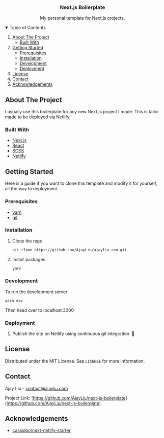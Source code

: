 


<p align="center">
  <h3 align="center">Next.js Boilerplate</h3>

  <p align="center">
    My personal template for Next.js projects.
    <br />
</p>



<!-- TABLE OF CONTENTS -->
<details open="open">
  <summary>Table of Contents</summary>
  <ol>
    <li>
      <a href="#about-the-project">About The Project</a>
      <ul>
        <li><a href="#built-with">Built With</a></li>
      </ul>
    </li>
    <li>
      <a href="#getting-started">Getting Started</a>
      <ul>
        <li><a href="#prerequisites">Prerequisites</a></li>
        <li><a href="#installation">Installation</a></li>
        <li><a href="#development">Development</a></li>
        <li><a href="#deployment">Deployment</a></li>
      </ul>
    </li>
    <li><a href="#license">License</a></li>
    <li><a href="#contact">Contact</a></li>
    <li><a href="#acknowledgements">Acknowledgements</a></li>
  </ol>
</details>



<!-- ABOUT THE PROJECT -->
## About The Project

I usually use this boilerplate for any new Next.js project I made. This is tailor made to be deployed via Netlify.

### Built With
* [Next.js](https://nextjs.org/)
* [React](https://reactjs.org/)
* [SCSS](https://sass-lang.com/)
* [Netlify](https://www.netlify.com/)


<!-- GETTING STARTED -->
## Getting Started

Here is a guide if you want to clone this template and modify it for yourself, all the way to deployment.

### Prerequisites

* [yarn](https://yarnpkg.com/)
* [git](https://git-scm.com/)

### Installation

1. Clone the repo
   ```sh
   git clone https://github.com/AjayLiu/ajayliu.com.git
   ```
2. Install packages
   ```sh
   yarn
   ```

### Development

To run the development server
   ```sh
   yarn dev
   ```
Then head over to localhost:3000

### Deployment
1. Publish the site on Netlify using continuous git integration. :tada:

<!-- LICENSE -->
## License

Distributed under the MIT License. See `LICENSE` for more information.


<!-- CONTACT -->
## Contact

Ajay Liu - contact@ajayliu.com

Project Link: [https://github.com/AjayLiu/next-js-boilerplate](https://github.com/AjayLiu/next-js-boilerplate)



<!-- ACKNOWLEDGEMENTS -->
## Acknowledgements
* [cassidoo/next-netlify-starter](https://github.com/cassidoo/next-netlify-starter)